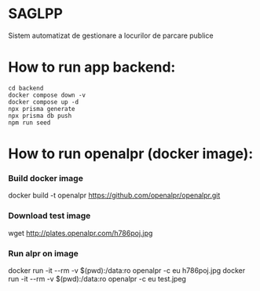 # SAGLPP

Sistem automatizat de gestionare a locurilor de parcare publice

# How to run app backend:

```code
cd backend
docker compose down -v
docker compose up -d
npx prisma generate
npx prisma db push
npm run seed
```

# How to run openalpr (docker image):

### Build docker image
docker build -t openalpr https://github.com/openalpr/openalpr.git
### Download test image
wget http://plates.openalpr.com/h786poj.jpg
### Run alpr on image
docker run -it --rm -v $(pwd):/data:ro openalpr -c eu h786poj.jpg
docker run -it --rm -v $(pwd):/data:ro openalpr -c eu test.jpeg